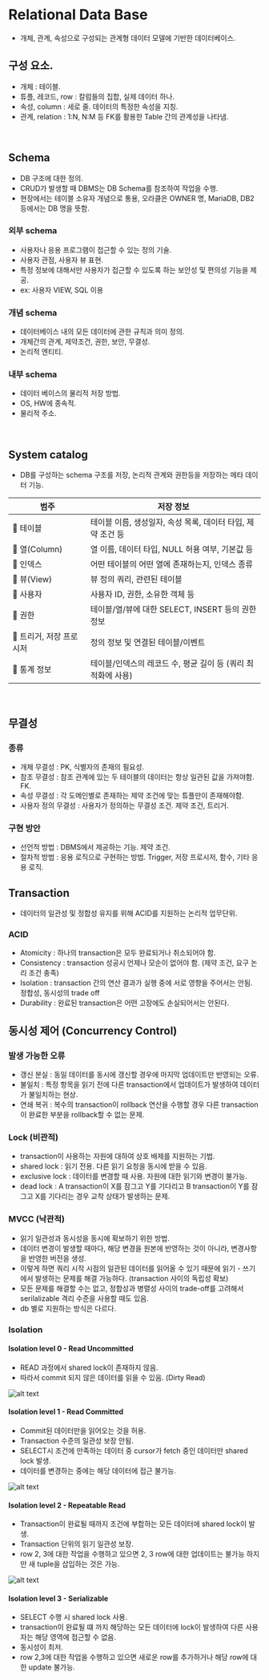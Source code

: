 # Relational Data Base
- 개체, 관계, 속성으로 구성되는 관계형 데이터 모델에 기반한 데이터베이스.
## 구성 요소.
- 개체 : 테이블.
- 튜플, 레코드, row : 칼럼들의 집합, 실제 데이터 하나.
- 속성, column : 세로 줄. 데이터의 특정한 속성을 지칭.
- 관계, relation : 1:N, N:M 등 FK를 활용한 Table 간의 관계성을 나타냄.

</br>

## Schema
- DB 구조에 대한 정의.
- CRUD가 발생할 때 DBMS는 DB Schema를 참조하여 작업을 수행.
- 현장에서는 테이블 소유자 개념으로 통용, 오라클은 OWNER 명, MariaDB, DB2 등에서는 DB 명을 뜻함.

### 외부 schema
- 사용자나 응용 프로그램이 접근할 수 있는 정의 기술.
- 사용자 관점, 사용자 뷰 표현.
- 특정 정보에 대해서만 사용자가 접근할 수 있도록 하는 보안성 및 편의성 기능을 제공.
- ex: 사용자 VIEW, SQL 이용

### 개념 schema
- 데이터베이스 내의 모든 데이터에 관한 규칙과 의미 정의.
- 개체간의 관계, 제약조건, 권한, 보안, 무결성.
- 논리적 엔티티.

### 내부 schema
- 데이터 베이스의 물리적 저장 방법.
- OS, HW에 종속적.
- 물리적 주소.


</br>

## System catalog
- DB를 구성하는 schema 구조를 저장, 논리적 관계와 권한등을 저장하는 메타 데이터 기능.


| 범주              | 저장 정보                                |
| --------------- | ------------------------------------ |
| 🔸 테이블          | 테이블 이름, 생성일자, 속성 목록, 데이터 타입, 제약 조건 등 |
| 🔸 열(Column)    | 열 이름, 데이터 타입, NULL 허용 여부, 기본값 등      |
| 🔸 인덱스          | 어떤 테이블의 어떤 열에 존재하는지, 인덱스 종류          |
| 🔸 뷰(View)      | 뷰 정의 쿼리, 관련된 테이블                     |
| 🔸 사용자          | 사용자 ID, 권한, 소유한 객체 등                 |
| 🔸 권한           | 테이블/열/뷰에 대한 SELECT, INSERT 등의 권한 정보  |
| 🔸 트리거, 저장 프로시저 | 정의 정보 및 연결된 테이블/이벤트                  |
| 🔸 통계 정보        | 테이블/인덱스의 레코드 수, 평균 길이 등 (쿼리 최적화에 사용) |

</br>

## 무결성
### 종류
- 개체 무결성 : PK, 식별자의 존재의 필요성.
- 참조 무결성 : 참조 관계에 있는 두 테이블의 데이터는 항상 일관된 값을 가져야함. FK.
- 속성 무결성 : 각 도메인별로 존재하는 제약 조건에 맞는 튜플만이 존재해야함.
- 사용자 정의 무결성 : 사용자가 정의하는 무결성 조건. 제약 조건, 트리거.

### 구현 방안
- 선언적 방법 : DBMS에서 제공하는 기능. 제약 조건.
- 절차적 방법 : 응용 로직으로 구현하는 방법. Trigger, 저장 프로시저, 함수, 기타 응용 로직.


## Transaction
- 데이터의 일관성 및 정합성 유지를 위해 ACID를 지원하는 논리적 업무단위.
### ACID
- Atomicity : 하나의 transaction은 모두 완료되거나 취소되어야 함.
- Consistency : transaction 성공시 언제나 모순이 없어야 함. (제약 조건, 요구 논리 조건 충족)
- Isolation : transaction 간의 연산 결과가 실행 중에 서로 영향을 주어서는 안됨. 정합성, 동시성의 trade off
- Durability : 완료된 transaction은 어떤 고장에도 손실되어서는 안된다.

## 동시성 제어 (Concurrency Control)
### 발생 가능한 오류
- 갱신 분실 : 동일 데이터를 동시에 갱신할 경우에 마지막 업데이트만 반영되는 오류.
- 불일치 : 특정 항목을 읽기 전에 다른 transaction에서 업데이트가 발생하여 데이터가 불일치하는 현상.
- 연쇄 복귀 : 복수의 transaction이 rollback 연산을 수행할 경우 다른 transaction이 완료한 부분을 rollback할 수 없는 문제.

### Lock (비관적)
- transaction이 사용하는 자원에 대하여 상호 배제를 지원하는 기법.
- shared lock : 읽기 전용. 다른 읽기 요청을 동시에 받을 수 있음.
- exclusive lock : 데이터를 변경할 때 사용. 자원에 대한 읽기와 변경이 불가능.
- dead lock : A transaction이 X를 잠그고 Y를 기다리고 B transaction이 Y를 잠그고 X를 기다리는 경우 교착 상태가 발생하는 문제.

### MVCC (낙관적)
- 읽기 일관성과 동시성을 동시에 확보하기 위한 방법.
- 데이터 변경이 발생할 때마다, 해당 변경을 원본에 반영하는 것이 아니라, 변경사항을 반영한 버전을 생성.
- 이렇게 하면 쿼리 시작 시점의 일관된 데이터를 읽어올 수 있기 때문에 읽기 - 쓰기에서 발생하는 문제를 해결 가능하다. (transaction 사이의 독립성 확보)
- 모든 문제를 해결할 수는 없고, 정합성과 병렬성 사이의 trade-off를 고려해서 serilalizable 격리 수준을 사용할 때도 있음.
- db 별로 지원하는 방식은 다르다.

### Isolation
#### Isolation level 0 - Read Uncommitted
- READ 과정에서 shared lock이 존재하지 않음.
- 따라서 commit 되지 않은 데이터를 읽을 수 있음. (Dirty Read)

![alt text](1.isolation0.jpg)

#### Isolation level 1 - Read Committed
- Commit된 데이터만을 읽어오는 것을 허용.
- Transaction 수준의 일관성 보장 안됨.
- SELECT시 조건에 만족하는 데이터 중 cursor가 fetch 중인 데이터만 shared lock 발생.
- 데이터를 변경하는 중에는 해당 데이터에 접근 불가능.

![alt text](2.isolation1.jpg)

#### Isolation level 2 - Repeatable Read
- Transaction이 완료될 때까지 조건에 부합하는 모든 데이터에 shared lock이 발생.
- Transaction 단위의 읽기 일관성 보장.
- row 2, 3에 대한 작업을 수행하고 있으면 2, 3 row에 대한 업데이트는 불가능 하지만 새 tuple을 삽입하는 것은 가능.


![alt text](3.isolation2.jpg)

#### Isolation level 3 - Serializable
- SELECT 수행 시 shared lock 사용.
- transaction이 완료될 떄 까지 해당하는 모든 데이터에 lock이 발생하여 다른 사용자는 해당 영역에 접근할 수 없음.
- 동시성이 최저.
- row 2,3에 대한 작업을 수행하고 있으면 새로운 row를 추가하거나 해당 row에 대한 update 불가능.